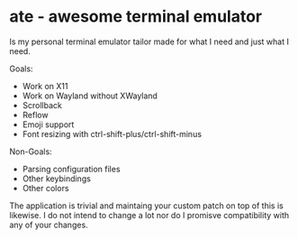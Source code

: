 # ate - awesome terminal emulator

Is my personal terminal emulator tailor made for what I need and just what I need. 

Goals:
  - Work on X11
  - Work on Wayland without XWayland
  - Scrollback
  - Reflow
  - Emoji support
  - Font resizing with ctrl-shift-plus/ctrl-shift-minus

Non-Goals:
   - Parsing configuration files
   - Other keybindings
   - Other colors


The application is trivial and maintaing your custom patch on top of this is
likewise. I do not intend to change a lot nor do I promisve compatibility with
any of your changes.
